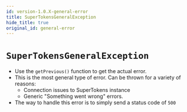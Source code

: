 ```yaml
---
id: version-1.0.X-general-error
title: SuperTokensGeneralException
hide_title: true
original_id: general-error
---
```


# ```SuperTokensGeneralException```

- Use the `getPrevious()` function to get the actual error.
- This is the most general type of error. Can be thrown for a variety of reasons:
    - Connection issues to SuperTokens instance
    - Generic "Something went wrong" errors.
- The way to handle this error is to simply send a status code of `500`